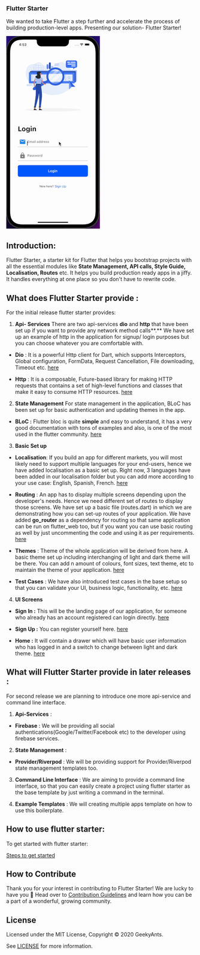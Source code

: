 ### Flutter Starter

We wanted to take Flutter a step further and accelerate the process of building production-level apps. Presenting our solution- Flutter Starter!

![demo gif](./flutter_starter.gif)

## Introduction:

Flutter Starter, a starter kit for Flutter that helps you bootstrap projects with all the essential modules like **State Management, API calls, Style Guide, Localisation, Routes** etc. It helps you build production ready apps in a jiffy. It handles everything at one place so you don't have to rewrite code.

## What does Flutter Starter provide :

For the initial release flutter starter provides:

1.  **Api- Services** There are two api-services **dio** and **http** that have been set up if you want to provide any network method calls**.** We have set up an example of http in the application for signup/ login purposes but you can choose whatever you are comfortable with.

- **Dio** : It is a powerful Http client for Dart, which supports Interceptors, Global configuration, FormData, Request Cancellation, File downloading, Timeout etc. [here](lib/api_sdk/dio)

- **Http** : It is a composable, Future-based library for making HTTP requests that contains a set of high-level functions and classes that make it easy to consume HTTP resources. [here](lib/api_sdk/http)

2.  **State Management** For state management in the application, BLoC has been set up for basic authentication and updating themes in the app.

- **BLoC :** Flutter bloc is quite **simple** and easy to understand, it has a very good documentation with tons of examples and also, is one of the most used in the flutter community. [here](lib/shared/bloc)

3.  **Basic Set up**

- **Localisation**: If you build an app for different markets, you will most likely need to support multiple languages for your end-users, hence we have added localisation as a basic set up. Right now, 3 languages have been added in our localisation folder but you can add more according to your use case: English, Spanish, French. [here](lib/l10n)

- **Routing** : An app has to display multiple screens depending upon the developer's needs. Hence we need different set of routes to display those screens. We have set up a basic file (routes.dart) in which we are demonstrating how you can set-up routes of your application. We have added **go_router** as a dependency for routing so that same application can be run on flutter_web too, but if you want you can use basic routing as well by just uncommenting the code and using it as per requirements. [here](lib/routes)

- **Themes** : Theme of the whole application will be derived from here. A basic theme set up including interchanging of light and dark theme will be there. You can add n amount of colours, font sizes, text theme, etc to maintain the theme of your application. [here](lib/themes)

- **Test Cases** : We have also introduced test cases in the base setup so that you can validate your UI, business logic, functionality, etc. [here](./integration_test/app_test.dart)

4.  **UI Screens**

- **Sign In :** This will be the landing page of our application, for someone who already has an account registered can login directly. [here](lib/screens/login/login_screen.dart)

- **Sign Up :** You can register yourself here. [here](lib/screens/signup/signup_screen.dart)

- **Home :** It will contain a drawer which will have basic user information who has logged in and a switch to change between light and dark theme. [here](lib/screens/home/home.dart)

## What will Flutter Starter provide in later releases :

For second release we are planning to introduce one more api-service and command line interface.

1.  **Api-Services** :

- **Firebase** : We will be providing all social authentications(Google/Twitter/Facebook etc) to the developer using firebase services.

2.  **State Management** :

- **Provider/Riverpod** : We will be providing support for Provider/Riverpod state management templates too.

3.  **Command Line Interface** : We are aiming to provide a command line interface, so that you can easily create a project using flutter starter as the base template by just writing a command in the terminal.

4.  **Example Templates** : We will creating multiple apps template on how to use this boilerplate.

## How to use flutter starter:

To get started with flutter starter:

[Steps to get started](./use_flutter_starter.md)

## How to Contribute

Thank you for your interest in contributing to Flutter Starter! We are lucky to have you 🙂 Head over to [Contribution Guidelines](https://github.com/GeekyAnts/flutter-starter/blob/master/CONTRIBUTING.md) and learn how you can be a part of a wonderful, growing community.

## License

Licensed under the MIT License, Copyright © 2020 GeekyAnts.

See [LICENSE](https://github.com/GeekyAnts/flutter-starter/blob/master/LICENSE) for more information.
